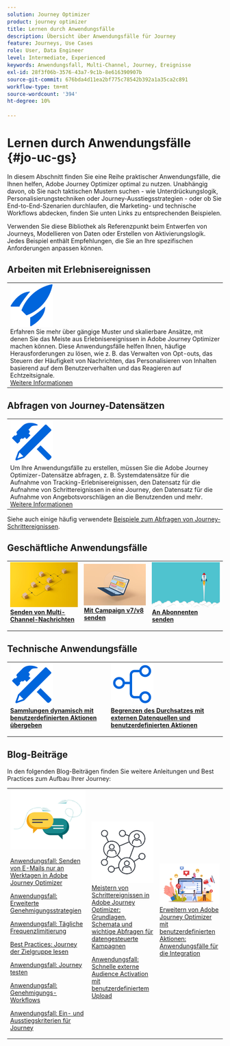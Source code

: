 ```yaml
---
solution: Journey Optimizer
product: journey optimizer
title: Lernen durch Anwendungsfälle
description: Übersicht über Anwendungsfälle für Journey
feature: Journeys, Use Cases
role: User, Data Engineer
level: Intermediate, Experienced
keywords: Anwendungsfall, Multi-Channel, Journey, Ereignisse
exl-id: 28f3f06b-3576-43a7-9c1b-8e616390907b
source-git-commit: 676bda4d11ea2bf775c78542b392a1a35ca2c891
workflow-type: tm+mt
source-wordcount: '394'
ht-degree: 10%

---
```


# Lernen durch Anwendungsfälle {#jo-uc-gs}

In diesem Abschnitt finden Sie eine Reihe praktischer Anwendungsfälle, die Ihnen helfen, Adobe Journey Optimizer optimal zu nutzen. Unabhängig davon, ob Sie nach taktischen Mustern suchen - wie Unterdrückungslogik, Personalisierungstechniken oder Journey-Ausstiegsstrategien - oder ob Sie End-to-End-Szenarien durchlaufen, die Marketing- und technische Workflows abdecken, finden Sie unten Links zu entsprechenden Beispielen.

Verwenden Sie diese Bibliothek als Referenzpunkt beim Entwerfen von Journeys, Modellieren von Daten oder Erstellen von Aktivierungslogik. Jedes Beispiel enthält Empfehlungen, die Sie an Ihre spezifischen Anforderungen anpassen können.


## Arbeiten mit Erlebnisereignissen

<table style="table-layout:fixed">
<tr style="border: 0;">
  <td>
    <div>
    <a href="exp-event-lookup.md">
    <img alt="Best Practices für die Suche nach Erlebnisereignissen" src="../assets/do-not-localize/icon-quick-start.svg" /></a> 
    <br>Erfahren Sie mehr über gängige Muster und skalierbare Ansätze, mit denen Sie das Meiste aus Erlebnisereignissen in Adobe Journey Optimizer machen können. Diese Anwendungsfälle helfen Ihnen, häufige Herausforderungen zu lösen, wie z. B. das Verwalten von Opt-outs, das Steuern der Häufigkeit von Nachrichten, das Personalisieren von Inhalten basierend auf dem Benutzerverhalten und das Reagieren auf Echtzeitsignale.
    </div>
      <div>
     <a href="exp-event-lookup.md">Weitere Informationen</a></div>
    </div>
  </td>
</tr>
</table>


## Abfragen von Journey-Datensätzen

<table style="table-layout:fixed">
<tr style="border: 0;">
  <td>
    <div>
    <a href="../data/datasets-query-examples.md">
    <img alt="Beispiele für Abfragen" src="../assets/do-not-localize/icon-configure.svg"/></a> 
    <br>Um Ihre Anwendungsfälle zu erstellen, müssen Sie die Adobe Journey Optimizer-Datensätze abfragen, z. B. Systemdatensätze für die Aufnahme von Tracking-Erlebnisereignissen, den Datensatz für die Aufnahme von Schrittereignissen in eine Journey, den Datensatz für die Aufnahme von Angebotsvorschlägen an die Benutzenden und mehr.
    </div>
      <div>
     <a href="../data/datasets-query-examples.md">Weitere Informationen</a></div>
    </div>
  </td>
</tr>
</table>

Siehe auch einige häufig verwendete [Beispiele zum Abfragen von Journey-Schrittereignissen](../reports/query-examples.md).


## Geschäftliche Anwendungsfälle

<table style="table-layout:fixed"><tr style="border: 0;">
<td>
<a href="../building-journeys/journeys-uc.md">
<img alt="Senden von Multi-Channel-Nachrichten" src="../assets/do-not-localize/start-journey.jpeg">
</a>
<div>
<a href="../building-journeys/journeys-uc.md"><strong>Senden von Multi-Channel-Nachrichten</strong></a>
</div>
<p>
</td>
<td>
<a href="ajo-ac.md">
<img alt="Senden einer Nachricht mit Campaign" src="../assets/do-not-localize/start-interface.jpeg">
</a>
<div><a href="ajo-ac.md"><strong>Mit Campaign v7/v8 senden</strong>
</div>
<p>
</td>
<td>
<a href="message-to-subscribers-uc.md">
<img alt="Senden einer Nachricht an Abonnenten" src="../assets/do-not-localize/start-quick.png">
</a>
<div>
<a href="message-to-subscribers-uc.md"><strong>An Abonnenten senden</strong></a>
</div>
<p></td>
</tr></table>

## Technische Anwendungsfälle

<table style="table-layout:fixed"><tr style="border: 0;">
<td>
<a href="collections.md">
<img alt="Dynamisches Übergeben von Kollektionen mithilfe benutzerdefinierter Aktionen" src="../assets/do-not-localize/icon-configure.svg">
</a>
<div>
<a href="collections.md"><strong>Sammlungen dynamisch mit benutzerdefinierten Aktionen übergeben</strong></a>
</div>
<p>
</td>
<td>
<a href="limit-throughput.md">
<img alt="Begrenzen des Durchsatzes mit externen Datenquellen und benutzerdefinierten Aktionen" src="../assets/do-not-localize/icon-first-journey.svg">
</a>
<div><a href="limit-throughput.md"><strong>Begrenzen des Durchsatzes mit externen Datenquellen und benutzerdefinierten Aktionen</strong></a>
</div>
<p>
</td>
</tr></table>

## Blog-Beiträge

In den folgenden Blog-Beiträgen finden Sie weitere Anleitungen und Best Practices zum Aufbau Ihrer Journey:

<table style="table-layout:fixed"><tr style="border: 0;">
<td>
<img alt="Blog-Beiträge" src="../assets/do-not-localize/community.jpeg">
<div>
<p><a href="https://experienceleaguecommunities.adobe.com/t5/journey-optimizer-blogs/how-to-send-emails-only-on-weekdays-in-adobe-journey-optimizer/ba-p/760400?profile.language=de" target="_blank">Anwendungsfall: Senden von E-Mails nur an Werktagen in Adobe Journey Optimizer</a></p>
<p><a href="https://experienceleaguecommunities.adobe.com/t5/journey-optimizer-blogs/advanced-approval-strategies-in-adobe-journey-optimizer/ba-p/761396?profile.language=de" target="_blank">Anwendungsfall: Erweiterte Genehmigungsstrategien</a></p>
<p><a href="https://experienceleaguecommunities.adobe.com/t5/journey-optimizer-blogs/elevate-customer-experience-with-daily-frequency-capping-in-ajo/ba-p/761510?profile.language=de" target="_blank">Anwendungsfall: Tägliche Frequenzlimitierung</a></p>
<p><a href="https://experienceleaguecommunities.adobe.com/t5/journey-optimizer-blogs/mastering-read-audience-journeys-in-adobe-journey-optimizer-a/ba-p/761445?profile.language=de" target="_blank">Best Practices: Journey der Zielgruppe lesen</a></p>
<p><a href="https://experienceleaguecommunities.adobe.com/t5/journey-optimizer-blogs/from-plan-to-perfection-how-to-test-your-ajo-journeys-for-10/ba-p/761270?profile.language=de" target="_blank">Anwendungsfall: Journey testen</a></p>
<p><a href="https://experienceleaguecommunities.adobe.com/t5/journey-optimizer-blogs/deliver-with-confidence-approval-workflows-across-adobe-journey/ba-p/760900?profile.language=de" target="_blank">Anwendungsfall: Genehmigungs-Workflows</a></p>
<p><a href="https://experienceleaguecommunities.adobe.com/t5/journey-optimizer-blogs/mastering-journey-entry-and-exit-criteria-in-adobe-journey/ba-p/760958?profile.language=de" target="_blank">Anwendungsfall: Ein- und Ausstiegskriterien für Journey</a></p>
</div>
<p>
</td>
<td>
<img alt="Schrittereignisse in Ihren Journey" src="../assets/do-not-localize/step-event.jpeg">
<div>
<a href="https://experienceleaguecommunities.adobe.com/t5/journey-optimizer-blogs/mastering-step-events-in-adobe-journey-optimizer-fundamentals/ba-p/762024?profile.language=de" target="_blank">Meistern von Schrittereignissen in Adobe Journey Optimizer: Grundlagen, Schemata und wichtige Abfragen für datengesteuerte Kampagnen
</a>
<p><a href="https://experienceleaguecommunities.adobe.com/t5/journey-optimizer-blogs/fast-external-audience-activation-with-custom-upload/ba-p/761658?profile.language=de" target="_blank">Anwendungsfall: Schnelle externe Audience Activation mit benutzerdefiniertem Upload</a></p>
</div>
<p></td>
<td>
<img alt="Benutzerdefinierte Aktionen" src="../assets/do-not-localize/extend.jpeg">
<div><a href="https://experienceleaguecommunities.adobe.com/t5/journey-optimizer-blogs/how-to-extend-adobe-journey-optimizer-with-custom-actions/ba-p/761323?profile.language=de" target="_blank">Erweitern von Adobe Journey Optimizer mit benutzerdefinierten Aktionen: Anwendungsfälle für die Integration
</a>
</div>
<p></td>
</tr></table>